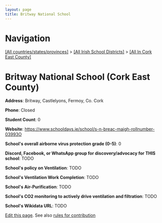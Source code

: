 ```yaml
---
layout: page
title: Britway National School
---
```

# Navigation

[[All countries/states/provinces]](../../..) > [[All Irish School Districts]](../..) > [[All In Cork East County]](..)

# Britway National School (Cork East County)

**Address**: Britway, Castlelyons, Fermoy, Co. Cork

**Phone**: Closed

**Student Count**: 0

**Website**: <https://www.schooldays.ie/school/s-n-breac-maigh-rollnumber-03993O>

**School's overall airborne virus protection grade (0-5)**: 0

**Discord, Facebook, or WhatsApp group for discovery/advocacy for THIS school**: TODO

**School's policy on Ventilation**: TODO

**School's Ventilation Work Completion**: TODO

**School's Air-Purification**: TODO

**School's CO2 monitoring to actively drive ventilation and filtration**: TODO

**School's Wikidata URL**: TODO


[Edit this page](https://github.com/ventilate-schools/Ireland/edit/main/./Cork_East_County/Britway_National_School.md). See also [rules for contribution](../../../contribution-rules/)